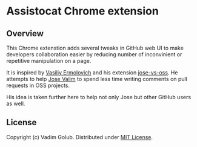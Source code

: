 # Assistocat Chrome extension

## Overview

This Chrome extenstion adds several tweaks in GitHub web UI to make
developers collaboration easier by reducing number of inconvinient or
repetitive manipulation on a page.

It is inspired by [Vasiliy Ermolovich](https://github.com/nashby) and
his extension [jose-vs-oss](https://github.com/nashby/jose-vs-oss). He
attempts to help [Jose Valim](https://github.com/josevalim) to spend
less time writing comments on pull requests in OSS projects.

His idea is taken further here to help not only Jose but other GitHub
users as well.

## License

Copyright (c) Vadim Golub. Distributed under [MIT License](http://www.opensource.org/licenses/MIT).
